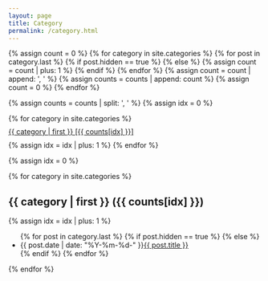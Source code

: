 ```yaml
---
layout: page
title: Category
permalink: /category.html
---
```


{% assign count = 0 %}
{% for category in site.categories %}
    {% for post in category.last %}
      {% if post.hidden == true %}
      {% else %}
        {% assign count = count | plus: 1 %}
      {% endif %}
    {% endfor %}
    {% assign count = count | append: ', ' %}
    {% assign counts = counts | append: count %}
    {% assign count = 0 %}
{% endfor %}

{% assign counts = counts | split: ', ' %}
{% assign idx = 0 %}

{% for category in site.categories %}
<p style="line-height:8px"><a href="{{ site.JB.tags_path }}#{{ category[0] }}-ref">{{ category | first }} [{{ counts[idx] }}]</a></p>
    {% assign idx = idx | plus: 1 %}
{% endfor %}

{% assign idx = 0 %}

{% for category in site.categories %}
<h2 id="{{ category[0] }}-ref">{{ category | first }} ({{ counts[idx] }})</h2>
    {% assign idx = idx | plus: 1 %}
<ul class="arc-list">
    {% for post in category.last %}
      {% if post.hidden == true %}
      {% else %}
        <li>{{ post.date | date: "%Y-%m-%d-" }}<a href="{{ post.url }}">{{ post.title }}</a></li>
      {% endif %}
    {% endfor %}
</ul>
{% endfor %}
